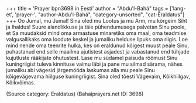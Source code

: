 +++
title = 'Prayer bpn3698 in Eesti'
author = "Abdu'l-Bahá"
tags = ['lang-et', 'prayer-', "author-Abdu'l-Bahá", "category-unsorted", "cat-Eraldatus"]
+++
Oo Jumal, mu Jumal! Sina oled mu Lootus ja mu Arm, mu kõrgeim Siht ja Ihaldus! Suure alandlikkuse ja täie pühendumusega palvetan Sinu poole, et Sa muudaksid mind oma armastuse minaretiks oma maal, oma teadmise valgusallikaks oma loodute keskel ja jumaliku helduse lipuks oma riigis.
Loe mind nende oma teenrite hulka, kes on eraldunud kõigest muust peale Sinu, puhastanud end selle maailma ajutistest asjadest ja vabastanud end tühjade kujutluste rääkijate õhutustest.
Lase mu südamel paisuda rõõmust Sinu kuningriigist tuleva kinnituse vaimu läbi ja pane mu silmad särama, nähes jumaliku abi vägesid järgemööda laskumas alla mu peale Sinu kõigevägevama hiilguse kuningriigist.
Sina oled tõesti Vägevaim, Kõikhiilgav, Kõikvõimas.

(Source category: Eraldatus)
(Bahaiprayers.net ID: 3698)
